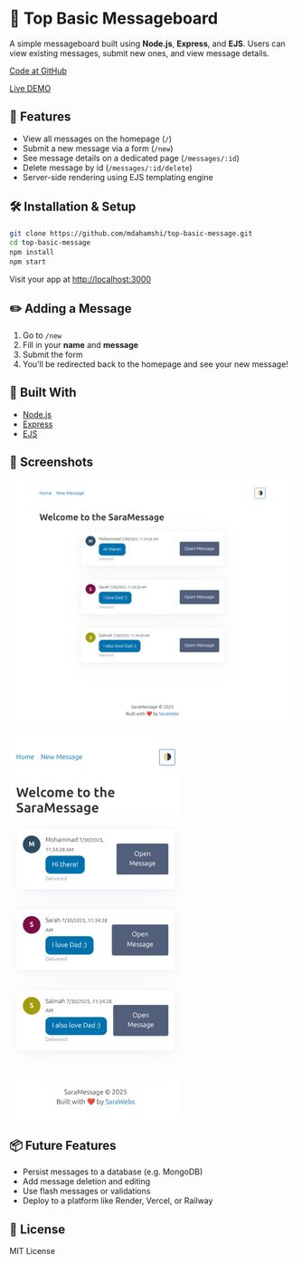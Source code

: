 
# 📨 Top Basic Messageboard

A simple messageboard built using **Node.js**, **Express**, and **EJS**.
Users can view existing messages, submit new ones, and view message details.

[Code at GitHub](https://github.com/mdahamshi/top-basic-message)

[Live DEMO](https://link.dahamshi.xyz/top-basic-message)


## 🚀 Features

* View all messages on the homepage (`/`)
* Submit a new message via a form (`/new`)
* See message details on a dedicated page (`/messages/:id`)
* Delete message by id (`/messages/:id/delete`)
* Server-side rendering using EJS templating engine



## 🛠️ Installation & Setup

```bash
git clone https://github.com/mdahamshi/top-basic-message.git
cd top-basic-message
npm install
npm start
```

Visit your app at [http://localhost:3000](http://localhost:3000)

## ✏️ Adding a Message

1. Go to `/new`
2. Fill in your **name** and **message**
3. Submit the form
4. You’ll be redirected back to the homepage and see your new message!

## 🧠 Built With

* [Node.js](https://nodejs.org/)
* [Express](https://expressjs.com/)
* [EJS](https://ejs.co/)

## 📸 Screenshots


![screenshot](./sc.png)

![screenshot](./sc2.png)
## 📦 Future Features

* Persist messages to a database (e.g. MongoDB)
* Add message deletion and editing
* Use flash messages or validations
* Deploy to a platform like Render, Vercel, or Railway

## 📄 License

MIT License
